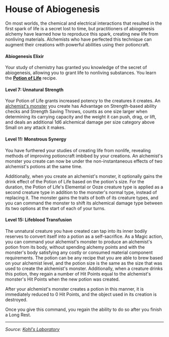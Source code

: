 # House of Abiogenesis

On most worlds, the chemical and electrical interactions that resulted in the first spark of life is a secret lost to time, but practitioners of abiogenesis alchemy have learned how to reproduce this spark, creating new life from nonliving materials. Alchemists who have perfected this technique can augment their creations with powerful abilities using their potioncraft.

#### Abiogenesis Elixir

Your study of chemistry has granted you knowledge of the secret of abiogenesis, allowing you to grant life to nonliving substances. You learn the **[Potion of Life](https://github.com/mpanighetti/dnd5e-magic-items/blob/main/potions/potion-of-life.md)** recipe.

#### Level 7: Unnatural Strength

Your Potion of Life grants increased potency to the creatures it creates. An [alchemist's monster](https://github.com/mpanighetti/dnd5e-monsters/blob/main/special/alchemists-monster.md) you create has Advantage on Strength-based ability checks and Strength Saving Throws, counts as one size larger when determining its carrying capacity and the weight it can push, drag, or lift, and deals an additional 1d6 alchemical damage per size category above Small on any attack it makes.

#### Level 11: Monstrous Synergy

You have furthered your studies of creating life from nonlife, revealing methods of improving potioncraft imbibed by your creations. An alchemist's monster you create can now be under the non-instantaneous effects of two alchemist's potions at the same time.

Additionally, when you create an alchemist's monster, it optionally gains the drink effect of the Potion of Life based on the potion's size. For the duration, the Potion of Life's Elemental or Ooze creature type is applied as a second creature type in addition to the monster's normal type, instead of replacing it. The monster gains the traits of both of its creature types, and you can command the monster to shift its alchemical damage type between its two options at the start of each of your turns.

#### Level 15: Lifeblood Transfusion

The unnatural creature you have created can tap into its inner bodily reserves to convert itself into a potion as a self-sacrifice. As a Magic action, you can command your alchemist's monster to produce an alchemist's potion from its body, without spending alchemy points and with the monster's body satisfying any costly or consumed material component requirements. The potion can be any recipe that you are able to brew based on your alchemist level, and the potion size is the same as the size that was used to create the alchemist's monster. Additionally, when a creature drinks this potion, they regain a number of Hit Points equal to the alchemist's monster's Hit Points when the new potion was created.

After your alchemist's monster creates a potion in this manner, it is immediately reduced to 0 Hit Points, and the object used in its creation is destroyed.

Once you give this command, you regain the ability to do so after you finish a Long Rest.

---

_Source: [Kohl's Laboratory](https://github.com/mpanighetti/dnd5e-kohls-laboratory)_
